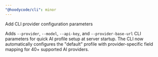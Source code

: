 ```yaml
---
"@hoodycode/cli": minor
---
```


Add CLI provider configuration parameters

Adds `--provider`, `--model`, `--api-key`, and `--provider-base-url` CLI parameters for quick AI profile setup at server startup. The CLI now automatically configures the "default" profile with provider-specific field mapping for 40+ supported AI providers.